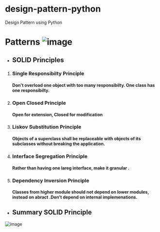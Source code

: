 # design-pattern-python
Design Pattern using Python
# Patterns ![image](https://github.com/rupaku/design-pattern-python/assets/40722800/5eb52a6a-0441-4640-9a71-62c7e1c986df)

- ## SOLID Principles
1. ### Single Responsibilty Principle
   #### Don't overload one object with too many responsibilty. One class has one responsibilty.

2. ### Open Closed Principle
   #### Open for extension, Closed for modification

3. ### Liskov Substitution Principle
   #### Objects of a superclass shall be replaceable with objects of its subclasses without breaking the application.

4. ### Interface Segregation Principle
   #### Rather than having one lareg interface, make it granular .

5. ### Dependency Inversion Principle
   #### Classes from higher module should not depend on lower modules, instead on abract .Don't depend on internal            implemenations.

- ## Summary SOLID Principle
![image](https://github.com/rupaku/design-pattern-python/assets/40722800/a14381f5-f2e1-4c97-b35c-f16a307f10cb)
